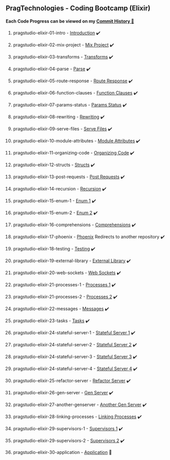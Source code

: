 ## PragTechnologies - Coding Bootcamp (Elixir)

#### Each Code Progress can be viewed on my [Commit History 🔄](https://github.com/skedaddl3/elixir-pragstudio/commits/master)

1. pragstudio-elixir-01-intro - [Introduction](https://github.com/skedaddl3/elixir-pragstudio/commit/2d7cedd6e95697d686a85a9da1c3b8ddf929c073#diff-ba7efc6b78ec91b2d2aed8b82c1a8eb5ec11ed843c6ab6ff2db4f04e0ccb05b0) ✔️

2. pragstudio-elixir-02-mix-project - [Mix Project](https://github.com/skedaddl3/elixir-pragstudio/blob/321ddf15370ba01234986400f80de1f1c2dfef11/lib/servy.ex) ✔️

3. pragstudio-elixir-03-transforms - [Transforms](https://github.com/skedaddl3/elixir-pragstudio/blob/0e49501f2c43fd64deb6f886efa5d2b9adcf45ec/lib/handler.ex) ✔️

4. pragstudio-elixir-04-parse - [Parse](https://github.com/skedaddl3/elixir-pragstudio/blob/fcfada345ca5dfc15c08f9f0c8c4b9db2ffa3cd7/lib/handler.ex) ✔️

5. pragstudio-elixir-05-route-response - [Route Response](https://github.com/skedaddl3/elixir-pragstudio/blob/cb18904da76e0371fd52780d73d07b4d99d25596/lib/handler.ex) ✔️

6. pragstudio-elixir-06-function-clauses - [Function Clauses](https://github.com/skedaddl3/elixir-pragstudio/blob/87aa39c2f0471c937572f04be0211d1ed6c77880/lib/handler.ex) ✔️

7. pragstudio-elixir-07-params-status - [Params Status](https://github.com/skedaddl3/elixir-pragstudio/blob/9167a1ef53cc5da16c0b3acc56797884f0b7dad8/lib/handler.ex) ✔️

8. pragstudio-elixir-08-rewriting - [Rewriting](https://github.com/skedaddl3/elixir-pragstudio/blob/39956fdd336f8d9b5cd57aba9a5643732bbd4d06/lib/handler.ex) ✔️

9. pragstudio-elixir-09-serve-files - [Serve Files](https://github.com/skedaddl3/elixir-pragstudio/commit/0f7f211798d4a50d4dfb10ce2abc2d8b7215e4c1) ✔️

10. pragstudio-elixir-10-module-attributes - [Module Attributes](https://github.com/skedaddl3/elixir-pragstudio/commit/cb2934a118192f48d737073de9ef1693aa70e935#diff-51177fba3219e9037adef9c75b1e0d2ea935315d05287a61d8892f1b3764edd4) ✔️

11. pragstudio-elixir-11-organizing-code - [Organizing Code](https://github.com/skedaddl3/elixir-pragstudio/commit/b7e95dfc6d780c3b91ecfa01d721c59c24368830) ✔️

12. pragstudio-elixir-12-structs - [Structs](https://github.com/skedaddl3/elixir-pragstudio/commit/a2b8f9bd1112f8e183202115c1e0fb27d738b0fb) ✔️

13. pragstudio-elixir-13-post-requests - [Post Requests](https://github.com/skedaddl3/elixir-pragstudio/commit/b534ae70130a7d647f41153400072c15faa9d16a) ✔️

14. pragstudio-elixir-14-recursion - [Recursion](https://github.com/skedaddl3/elixir-pragstudio/commit/4bad5c21c40a1f42c4f9537478abb3b41a94506e) ✔️

15. pragstudio-elixir-15-enum-1 - [Enum 1](https://github.com/skedaddl3/elixir-pragstudio/commit/2136779039cb6ab6eb5bc06424e5e7c7dffcb1f0) ✔️

16. pragstudio-elixir-15-enum-2 - [Enum 2](https://github.com/skedaddl3/elixir-pragstudio/commit/2136779039cb6ab6eb5bc06424e5e7c7dffcb1f0) ✔️

17. pragstudio-elixir-16-comprehensions - [Comprehensions](https://github.com/skedaddl3/elixir-pragstudio/commit/e0ddef222ccd1f5fc53adb5cd8b712a3897ce327) ✔️

18. pragstudio-elixir-17-phoenix - [Phoenix](https://github.com/skedaddl3/phoenix-framework-pragstudio) Redirects to another repository ✔️

19. pragstudio-elixir-18-testing - [Testing](https://github.com/skedaddl3/elixir-pragstudio/commit/920895f2c3aa4e4660c655424e89708b01ca5b2a) ✔️

20. pragstudio-elixir-19-external-library - [External Library](https://github.com/skedaddl3/elixir-pragstudio/commit/6f8c398a2afd81cdaf70202edeebd3b7fb84923b) ✔️

21. pragstudio-elixir-20-web-sockets - [Web Sockets](https://github.com/skedaddl3/elixir-pragstudio/commit/afc7639d3262c87495020435fd51f4a5a54eeff4) ✔️

22. pragstudio-elixir-21-processes-1 - [Processes 1](https://github.com/skedaddl3/elixir-pragstudio/commit/3b109474f3597d08aff6983599e0576b5786218c) ✔️

23. pragstudio-elixir-21-processes-2 - [Processes 2](https://github.com/skedaddl3/elixir-pragstudio/commit/3b109474f3597d08aff6983599e0576b5786218c) ✔️

24. pragstudio-elixir-22-messages - [Messages](https://github.com/skedaddl3/elixir-pragstudio/commit/5430de13ba6b4f9eb004bc10934d398f5a7cdadd) ✔️

25. pragstudio-elixir-23-tasks - [Tasks](https://github.com/skedaddl3/elixir-pragstudio/commit/41eea20794e08561d21a65dc68ea0c1babcb9756) ✔️

26. pragstudio-elixir-24-stateful-server-1 - [Stateful Server 1](https://github.com/skedaddl3/elixir-pragstudio/commit/0509fe91f4e506c97646ce09308188947c422565) ✔️

27. pragstudio-elixir-24-stateful-server-2 - [Stateful Server 2](https://github.com/skedaddl3/elixir-pragstudio/commit/d010b388a987846f52203f91bfc21bc274074a3e) ✔️

28. pragstudio-elixir-24-stateful-server-3 - [Stateful Server 3](https://github.com/skedaddl3/elixir-pragstudio/commit/f578de42d114949943d687a9d3e3b07df2307780) ✔️

29. pragstudio-elixir-24-stateful-server-4 - [Stateful Server 4](https://github.com/skedaddl3/elixir-pragstudio/commit/e32ac32727280835725a155c6c9da6c44ba2ee46) ✔️

30. pragstudio-elixir-25-refactor-server - [Refactor Server](https://github.com/skedaddl3/elixir-pragstudio/commit/6b83215eab09ca004801cf50cefb4daec06f6acd) ✔️

31. pragstudio-elixir-26-gen-server - [Gen Server](https://github.com/skedaddl3/elixir-pragstudio/commit/dd916af57be0a0ce4a5c14df97488dfbb6b06af6) ✔️

32. pragstudio-elixir-27-another-genserver - [Another Gen Server](https://github.com/skedaddl3/elixir-pragstudio/commit/be739435cba9a20cd4ad13368eb60b26d4bfd35e) ✔️

33. pragstudio-elixir-28-linking-processes - [Linking Processes](https://github.com/skedaddl3/elixir-pragstudio/commit/e47c94639afb9ddcf6b9967471c829434c6fdf23) ✔️

34. pragstudio-elixir-29-supervisors-1 - [Supervisors 1](https://github.com/skedaddl3/elixir-pragstudio/commit/8c66ca808513c26f57afac486ca6038d18576246) ✔️

35. pragstudio-elixir-29-supervisors-2 - [Supervisors 2]() ✔️

36. pragstudio-elixir-30-application - [Application]() 🚧
